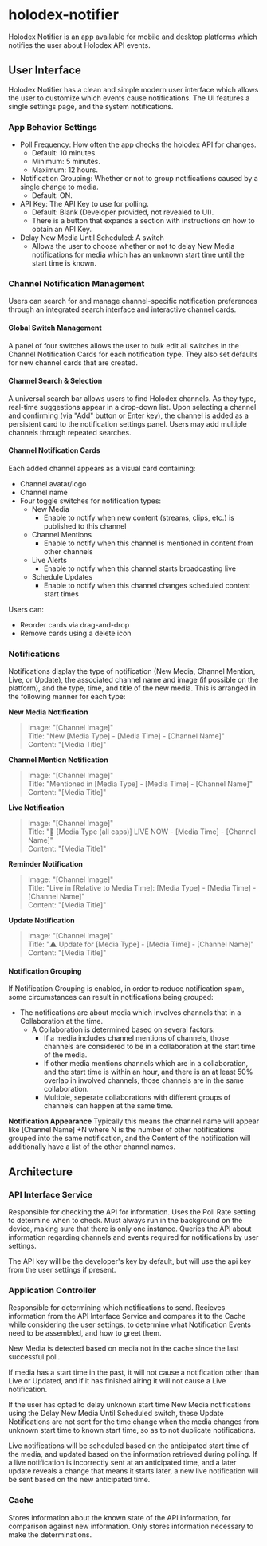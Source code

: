 # holodex-notifier

Holodex Notifier is an app available for mobile and desktop platforms which notifies the user about Holodex API events.

## User Interface
Holodex Notifier has a clean and simple modern user interface which allows the user to customize which events cause notifications. The UI features a single settings page, and the system notifications.

### App Behavior Settings
*  Poll Frequency: How often the app checks the holodex API for changes. 
    * Default: 10 minutes.
    * Minimum: 5 minutes.
    * Maximum: 12 hours.  
* Notification Grouping: Whether or not to group notifications caused by a single change to media.
    * Default: ON.
* API Key: The API Key to use for polling.
    * Default: Blank (Developer provided, not revealed to UI).
    * There is a button that expands a section with instructions on how to obtain an API Key.
* Delay New Media Until Scheduled: A switch
    * Allows the user to choose whether or not to delay New Media notifications for media which has an unknown start time until the start time is known. 

### Channel Notification Management
Users can search for and manage channel-specific notification preferences through an integrated search interface and interactive channel cards.

#### Global Switch Management
A panel of four switches allows the user to bulk edit all switches in the Channel Notification Cards for each notification type. They also set defaults for new channel cards that are created.

#### Channel Search & Selection
A universal search bar allows users to find Holodex channels. As they type, real-time suggestions appear in a drop-down list. Upon selecting a channel and confirming (via "Add" button or Enter key), the channel is added as a persistent card to the notification settings panel. Users may add multiple channels through repeated searches.

#### Channel Notification Cards
Each added channel appears as a visual card containing:
* Channel avatar/logo
* Channel name
* Four toggle switches for notification types:
    * New Media
        * Enable to notify when new content (streams, clips, etc.) is published to this channel
    * Channel Mentions
        * Enable to notify when this channel is mentioned in content from other channels
    * Live Alerts
        * Enable to notify when this channel starts broadcasting live
    * Schedule Updates
        * Enable to notify when this channel changes scheduled content start times

Users can:
* Reorder cards via drag-and-drop
* Remove cards using a delete icon

### Notifications
Notifications display the type of notification (New Media, Channel Mention, Live, or Update), the associated channel name and image (if possible on the platform), and the type, time, and title of the new media. This is arranged in the following manner for each type: 

**New Media Notification**
> Image: "[Channel Image]"  
> Title: "New [Media Type] - [Media Time] - [Channel Name]"  
> Content: "[Media Title]"

**Channel Mention Notification**
> Image: "[Channel Image]"  
> Title: "Mentioned in [Media Type] - [Media Time] - [Channel Name]"  
> Content: "[Media Title]"

**Live Notification**
> Image: "[Channel Image]"  
> Title: "🔴 [Media Type (all caps)] LIVE NOW - [Media Time] - [Channel Name]"  
> Content: "[Media Title]"

**Reminder Notification**
> Image: "[Channel Image]"  
> Title: "Live in [Relative to Media Time]: [Media Type] - [Media Time] - [Channel Name]"  
> Content: "[Media Title]"

**Update Notification**
> Image: "[Channel Image]"  
> Title: "⚠️ Update for [Media Type] - [Media Time] - [Channel Name]"  
> Content: "[Media Title]"

#### Notification Grouping
If Notification Grouping is enabled, in order to reduce notification spam, some circumstances can result in notifications being grouped:
* The notifications are about media which involves channels that in a Collaboration at the time.
    * A Collaboration is determined based on several factors: 
        * If a media includes channel mentions of channels, those channels are considered to be in a collaboration at the start time of the media.
        * If other media mentions channels which are in a collaboration, and the start time is within an hour, and there is an at least 50% overlap in involved channels, those channels are in the same collaboration.
        * Multiple, seperate collaborations with different groups of channels can happen at the same time. 

**Notification Appearance**
Typically this means the channel name will appear like [Channel Name] +N where N is the number of other notifications grouped into the same notification, and the Content of the notification will additionally have a list of the other channel names.

## Architecture
### API Interface Service
Responsible for checking the API for information. Uses the Poll Rate setting to determine when to check. Must always run in the background on the device, making sure that there is only one instance. Queries the API about information regarding channels and events required for notifications by user settings.

The API key will be the developer's key by default, but will use the api key from the user settings if present. 

### Application Controller
Responsible for determining which notifications to send. Recieves information from the API Interface Service and compares it to the Cache while considering the user settings, to determine what Notification Events need to be assembled, and how to greet them. 

New Media is detected based on media not in the cache since the last successful poll. 

If media has a start time in the past, it will not cause a notification other than Live or Updated, and if it has finished airing it will not cause a Live notification. 

If the user has opted to delay unknown start time New Media notifications using the Delay New Media Until Scheduled switch, these Update Notifications are not sent for the time change when the media changes from unknown start time to known start time, so as to not duplicate notifications.

Live notifications will be scheduled based on the anticipated start time of the media, and updated based on the information retrieved during polling. If a live notification is incorrectly sent at an anticipated time, and a later update reveals a change that means it starts later, a new live notification will be sent based on the new anticipated time.

### Cache
Stores information about the known state of the API information, for comparison against new information. Only stores information necessary to make the determinations. 

